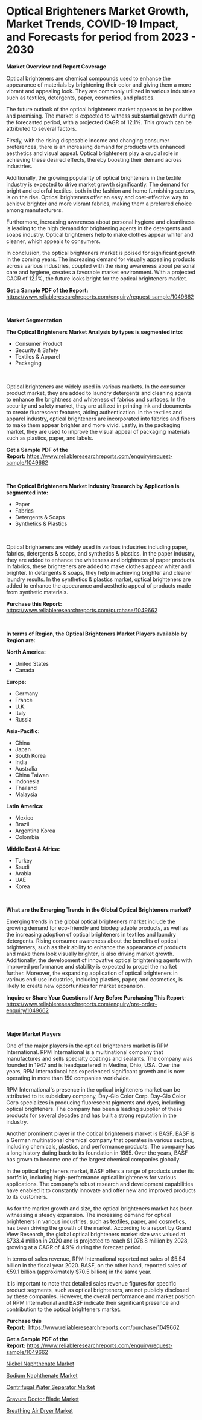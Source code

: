 <p><h1>Optical Brighteners Market Growth, Market Trends, COVID-19 Impact, and Forecasts for period from 2023 - 2030</h1></p><p><strong>Market Overview and Report Coverage</strong></p>
<p><p>Optical brighteners are chemical compounds used to enhance the appearance of materials by brightening their color and giving them a more vibrant and appealing look. They are commonly utilized in various industries such as textiles, detergents, paper, cosmetics, and plastics.</p><p>The future outlook of the optical brighteners market appears to be positive and promising. The market is expected to witness substantial growth during the forecasted period, with a projected CAGR of 12.1%. This growth can be attributed to several factors.</p><p>Firstly, with the rising disposable income and changing consumer preferences, there is an increasing demand for products with enhanced aesthetics and visual appeal. Optical brighteners play a crucial role in achieving these desired effects, thereby boosting their demand across industries.</p><p>Additionally, the growing popularity of optical brighteners in the textile industry is expected to drive market growth significantly. The demand for bright and colorful textiles, both in the fashion and home furnishing sectors, is on the rise. Optical brighteners offer an easy and cost-effective way to achieve brighter and more vibrant fabrics, making them a preferred choice among manufacturers.</p><p>Furthermore, increasing awareness about personal hygiene and cleanliness is leading to the high demand for brightening agents in the detergents and soaps industry. Optical brighteners help to make clothes appear whiter and cleaner, which appeals to consumers.</p><p>In conclusion, the optical brighteners market is poised for significant growth in the coming years. The increasing demand for visually appealing products across various industries, coupled with the rising awareness about personal care and hygiene, creates a favorable market environment. With a projected CAGR of 12.1%, the future looks bright for the optical brighteners market.</p></p>
<p><strong>Get a Sample PDF of the Report:</strong> <a href="https://www.reliableresearchreports.com/enquiry/request-sample/1049662">https://www.reliableresearchreports.com/enquiry/request-sample/1049662</a></p>
<p>&nbsp;</p>
<p><strong>Market Segmentation</strong></p>
<p><strong>The Optical Brighteners Market Analysis by types is segmented into:</strong></p>
<p><ul><li>Consumer Product</li><li>Security & Safety</li><li>Textiles & Apparel</li><li>Packaging</li></ul></p>
<p>&nbsp;</p>
<p><p>Optical brighteners are widely used in various markets. In the consumer product market, they are added to laundry detergents and cleaning agents to enhance the brightness and whiteness of fabrics and surfaces. In the security and safety market, they are utilized in printing ink and documents to create fluorescent features, aiding authentication. In the textiles and apparel industry, optical brighteners are incorporated into fabrics and fibers to make them appear brighter and more vivid. Lastly, in the packaging market, they are used to improve the visual appeal of packaging materials such as plastics, paper, and labels.</p></p>
<p><strong>Get a Sample PDF of the Report:</strong>&nbsp;<a href="https://www.reliableresearchreports.com/enquiry/request-sample/1049662">https://www.reliableresearchreports.com/enquiry/request-sample/1049662</a></p>
<p>&nbsp;</p>
<p><strong>The Optical Brighteners Market Industry Research by Application is segmented into:</strong></p>
<p><ul><li>Paper</li><li>Fabrics</li><li>Detergents & Soaps</li><li>Synthetics & Plastics</li></ul></p>
<p>&nbsp;</p>
<p><p>Optical brighteners are widely used in various industries including paper, fabrics, detergents & soaps, and synthetics & plastics. In the paper industry, they are added to enhance the whiteness and brightness of paper products. In fabrics, these brighteners are added to make clothes appear whiter and brighter. In detergents & soaps, they help in achieving brighter and cleaner laundry results. In the synthetics & plastics market, optical brighteners are added to enhance the appearance and aesthetic appeal of products made from synthetic materials.</p></p>
<p><strong>Purchase this Report:</strong>&nbsp; <a href="https://www.reliableresearchreports.com/purchase/1049662">https://www.reliableresearchreports.com/purchase/1049662</a></p>
<p>&nbsp;</p>
<p><strong>In terms of Region, the Optical Brighteners Market Players available by Region are:</strong></p>
<p>
    <p> <strong> North America: </strong>
        <ul>
            <li>United States</li>
            <li>Canada</li>
        </ul>
        </p> 
    <p> <strong> Europe: </strong>
        <ul>
            <li>Germany</li>
            <li>France</li>
            <li>U.K.</li>
            <li>Italy</li>
            <li>Russia</li>
        </ul>
        </p> 
    <p> <strong> Asia-Pacific: </strong>
        <ul>
            <li>China</li>
            <li>Japan</li>
            <li>South Korea</li>
            <li>India</li>
            <li>Australia</li>
            <li>China Taiwan</li>
            <li>Indonesia</li>
            <li>Thailand</li>
            <li>Malaysia</li>
        </ul>
        </p> 
    <p> <strong> Latin America: </strong>
        <ul>
            <li>Mexico</li>
            <li>Brazil</li>
            <li>Argentina Korea</li>
            <li>Colombia</li>
        </ul>
        </p> 
    <p> <strong> Middle East & Africa: </strong>
        <ul>
            <li>Turkey</li>
            <li>Saudi</li>
            <li>Arabia</li>
            <li>UAE</li>
            <li>Korea</li>
        </ul>
    </p>
    </p>
<p>&nbsp;</p>
<p><strong>What are the Emerging Trends in the Global Optical Brighteners market?</strong></p>
<p><p>Emerging trends in the global optical brighteners market include the growing demand for eco-friendly and biodegradable products, as well as the increasing adoption of optical brighteners in textiles and laundry detergents. Rising consumer awareness about the benefits of optical brighteners, such as their ability to enhance the appearance of products and make them look visually brighter, is also driving market growth. Additionally, the development of innovative optical brightening agents with improved performance and stability is expected to propel the market further. Moreover, the expanding application of optical brighteners in various end-use industries, including plastics, paper, and cosmetics, is likely to create new opportunities for market expansion.</p></p>
<p><strong>Inquire or Share Your Questions If Any Before Purchasing This Report</strong>- <a href="https://www.reliableresearchreports.com/enquiry/pre-order-enquiry/1049662">https://www.reliableresearchreports.com/enquiry/pre-order-enquiry/1049662</a></p>
<p>&nbsp;</p>
<p><strong>Major Market Players</strong></p>
<p><p>One of the major players in the optical brighteners market is RPM International. RPM International is a multinational company that manufactures and sells specialty coatings and sealants. The company was founded in 1947 and is headquartered in Medina, Ohio, USA. Over the years, RPM International has experienced significant growth and is now operating in more than 150 companies worldwide. </p><p>RPM International's presence in the optical brighteners market can be attributed to its subsidiary company, Day-Glo Color Corp. Day-Glo Color Corp specializes in producing fluorescent pigments and dyes, including optical brighteners. The company has been a leading supplier of these products for several decades and has built a strong reputation in the industry.</p><p>Another prominent player in the optical brighteners market is BASF. BASF is a German multinational chemical company that operates in various sectors, including chemicals, plastics, and performance products. The company has a long history dating back to its foundation in 1865. Over the years, BASF has grown to become one of the largest chemical companies globally.</p><p>In the optical brighteners market, BASF offers a range of products under its portfolio, including high-performance optical brighteners for various applications. The company's robust research and development capabilities have enabled it to constantly innovate and offer new and improved products to its customers.</p><p>As for the market growth and size, the optical brighteners market has been witnessing a steady expansion. The increasing demand for optical brighteners in various industries, such as textiles, paper, and cosmetics, has been driving the growth of the market. According to a report by Grand View Research, the global optical brighteners market size was valued at $733.4 million in 2020 and is projected to reach $1,078.8 million by 2028, growing at a CAGR of 4.9% during the forecast period.</p><p>In terms of sales revenue, RPM International reported net sales of $5.54 billion in the fiscal year 2020. BASF, on the other hand, reported sales of €59.1 billion (approximately $70.5 billion) in the same year.</p><p>It is important to note that detailed sales revenue figures for specific product segments, such as optical brighteners, are not publicly disclosed by these companies. However, the overall performance and market position of RPM International and BASF indicate their significant presence and contribution to the optical brighteners market.</p></p>
<p><strong>Purchase this Report:</strong>&nbsp;&nbsp;<a href="https://www.reliableresearchreports.com/purchase/1049662">https://www.reliableresearchreports.com/purchase/1049662</a></p>
<p></p>
<p><strong>Get a Sample PDF of the Report:</strong>&nbsp;<a href="https://www.reliableresearchreports.com/enquiry/request-sample/1049662">https://www.reliableresearchreports.com/enquiry/request-sample/1049662</a></p>
<p><p><a href="https://github.com/provorikovar/Market-Research-Report-List-1/blob/main/nickel-naphthenate-market.md">Nickel Naphthenate Market</a></p><p><a href="https://github.com/kipkeeva/Market-Research-Report-List-1/blob/main/sodium-naphthenate-market.md">Sodium Naphthenate Market</a></p><p><a href="https://medium.com/@shanelerde/centrifugal-water-separator-market-size-reveals-the-best-marketing-channels-in-global-industry-4140dac8f21f">Centrifugal Water Separator Market</a></p><p><a href="https://medium.com/@isomjohnson/decoding-gravure-doctor-blade-market-metrics-market-share-trends-and-growth-patterns-cf46fb851058">Gravure Doctor Blade Market</a></p><p><a href="https://medium.com/@skylargrant2023/breathing-air-dryer-market-competitive-analysis-market-trends-and-forecast-to-2030-a28a6ee4da53">Breathing Air Dryer Market</a></p></p>